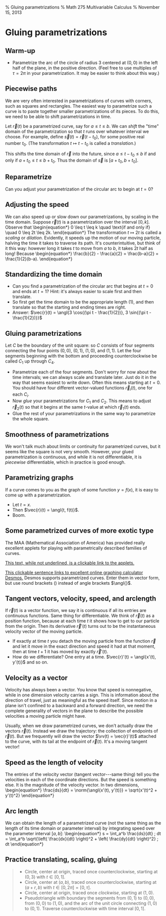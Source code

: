 % Gluing parametrizations
% Math 275 Multivariable Calculus
% November 15, 2013

# Gluing parametrizations

## Warm-up

- Parametrize the arc of the circle of radius $3$ centered at $(0,0)$ in the left half of the plane, in the positive direction. (Feel free to use multiples of $\tau = 2\pi$ in your parametrization. It may be easier to think about this way.)

## Piecewise paths

We are very often interested in parametrizations of curves with corners, such as squares and rectangles. The easiest way to parametrize such a curve is to paste together smaller parametrizations of its pieces. To do this, we need to be able to shift parametrizations in time.

Let $\vec{r}(t)$ be a parametrized curve, say for $a \leq t \leq b$. We can *shift* the "time" domain of the parametrization so that $t$ runs over whatever interval we choose. For example, define $\vec{s}(t) = \vec{r}(t - t_0)$, for some positive real number $t_0$. (The transformation $t \mapsto t - t_0$ is called a *translation*.)

This shifts the time domain of $\vec{r}$ into the future, since $a \leq t - t_0 \leq b$ if and only if $a + t_0 \leq t \leq b + t_0$. Thus the domain of $\vec{s}$ is $[a + t_0, b+t_0]$.

## Reparametrize

Can you adjust your parametrization of the circular arc to begin at $t = 0$? 

## Adjusting the speed

We can also speed up or slow down our parametrizations, by scaling in the time domain. Suppose $\vec{r}(t)$ is a parametrization over the interval $[0, k]$. Observe that 
\begin{equation*}
    0 \leq t \leq k \quad \text{if and only if} \quad 0 \leq 2t \leq 2k.
\end{equation*}
The transformation $t \mapsto 2t$ is called a *scaling* or *dilation*. Evidently, it speeds up the motion of our moving particle, halving the time it takes to traverse its path. It's counterintuitive, but think of it this way: however long it takes $t$ to move from $a$ to $b$, it takes $2t$ half as long! Because
\begin{equation*}
    \frac{b}{2} - \frac{a}{2} = \frac{b-a}{2} = \frac{1}{2}(b-a).
\end{equation*}

## Standardizing the time domain

- Can you find a parametrization of the circular arc that begins at $t = 0$ and ends at $t = 1$? Hint: it's always easier to scale first and then translate. 
- So first get the time domain to be the appropriate length (1), and then translate so that the starting and ending times are right.
- Answer: $\vec{r}(t) = \angl{3 \cos{(\pi t - \frac{1}{2})}, 3 \sin{(\pi t - \frac{1}{2})}}$

## Gluing parametrizations

Let $C$ be the boundary of the unit square: so $C$ consists of four segments connecting the four points $(0,0)$, $(0,1)$, $(1,0)$, and $(1,1)$. Let the four segments beginning with the bottom and proceeding counterclockwise be called $C_1$ up through $C_4$.

- Parametrize each of the four segments. Don't worry for now about the time intervals; we can always scale and translate later. Just do it in the way that seems easiest to write down. Often this means starting at $t = 0$. You should have four different vector-valued functions $\vec{r}_i(t)$, one for each $C_i$.
- Now *glue* your parametrizations for $C_1$ and $C_2$. This means to adjust $\vec{r}_2(t)$ so that it begins at the same $t$-value at which $\vec{r}_1(t)$ ends.
- Glue the rest of your parametrizations in the same way to parametrize the whole square.

## Smoothness of parametrizations

We won't talk much about limits or continuity for parametrized curves, but it seems like the square is not very smooth. However, your glued parametrization is continuous, and while it is not differentiable, it is *piecewise* differentiable, which in practice is good enough.

## Parametrizing graphs

If a curve comes to you as the graph of some function $y = f(x)$, it is easy to come up with a parametrization. 

- Let $t = x$. 
- Then $\vec{r}(t) = \angl{t, f(t)}$. 
- Boom.

## Some parametrized curves of more exotic type

The MAA (Mathematical Association of America) has provided really excellent applets for playing with parametrically described families of curves.

[This text, while not underlined, is a clickable link to the applets.](http://www.maa.org/publications/periodicals/loci/resources/the-beauty-of-parametric-curves-the-applets)

[This clickable sentence links to excellent online graphing calculator Desmos.](http://www.desmos.com) Desmos supports parametrized curves. Enter them in vector form, but use round brackets $()$ instead of angle brackets $\angl{}$.

## Tangent vectors, velocity, speed, and arclength

If $\vec{r}(t)$ is a vector function, we say it is continuous if all its entries are continuous functions. Same thing for differentiable. We think of $\vec{r}(t)$ as a position function, because at each time $t$ it shows how to get to our particle from the origin. Then its derivative $\vec{r}'(t)$ turns out to be the instantaneous velocity vector of the moving particle.

- If exactly at time $t$ you detach the moving particle from the function $\vec{r}$ and let it move in the exact direction and speed it had at that moment, then at time $t+1$ it has moved by exactly $\vec{r}'(t)$.
- How do we differentiate? One entry at a time. $\vec{r}'(t) = \angl{x'(t), y'(t)}$ and so on.

## Velocity as a vector

Velocity has always been a vector. You know that speed is nonnegative, while in one dimension velocity carries a sign. This is information about the direction of travel, just as meaningful as the speed itself. Since motion in a plane isn't confined to a backward and a forward direction, we need the complete generality of vectors in the plane to describe the possible velocities a moving particle might have.

Usually, when we draw parametrized curves, we don't actually draw the vectors $\vec{r}(t)$. Instead we draw the trajectory: the collection of endpoints of $\vec{r}(t)$. But we frequently will draw the vector $\vv(t) = \vec{r}'(t)$ attached to the curve, with its tail at the endpoint of $\vec{r}(t)$. It's a moving tangent vector!

## Speed as the length of velocity

The entries of the velocity vector (tangent vector---same thing) tell you the velocities in each of the coordinate directions. But the speed is something else. It is the magnitude of the velocity vector. In two dimensions,
\begin{equation*}
    \frac{ds}{dt} = \norm{\angl{x'(t), y'(t)}} = \sqrt{x'(t)^2 + y'(t)^2}
\end{equation*}

## Arc length

We can obtain the length of a parametrized curve (not the same thing as the length of its time domain or parameter interval) by integrating speed over the parameter interval $[a,b]$:
\begin{equation*}
    s = \int_a^b \frac{ds}{dt} \; dt = \int_a^b \sqrt{\left( \frac{dx}{dt} \right)^2 + \left( \frac{dy}{dt} \right)^2} \; dt
\end{equation*}

## Practice translating, scaling, gluing

> - Circle, center at origin, traced once counterclockwise, starting at $(0,3)$ with $t \in [0,1]$.
> - Circle, center at $(a,b)$, traced once counterclockwise, starting at $(a+r, b)$ with $t \in [0, 2\pi] = [0, \tau]$.
> - Circle, center at origin, traced once *clockwise*, starting at $(1,0)$.
> - Pseudotriangle with boundary the segments from $(0,1)$ to $(0,0)$, from $(0,0)$ to $(1,0)$, and the arc of the unit circle connecting $(1,0)$ to $(0,1)$. Traverse counterclockwise with time interval $[0,1]$.

